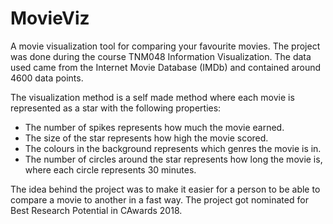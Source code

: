 # MovieViz
A movie visualization tool for comparing your favourite movies. The project was done during the course TNM048 Information Visualization. 
The data used came from the Internet Movie Database (IMDb) and contained around 4600 data points.

The visualization method is a self made method where each movie is represented as a star with the following properties: 
* The number of spikes represents how much the movie earned. 
* The size of the star represents how high the movie scored. 
* The colours in the background represents which genres the movie is in.
* The number of circles around the star represents how long the movie is, where each circle represents 30 minutes.

The idea behind the project was to make it easier for a person to be able to compare a movie to another in a fast way. 
The project got nominated for Best Research Potential in CAwards 2018.
